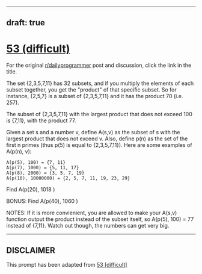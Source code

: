 ---
draft: true
----

# [53 (difficult)](https://www.reddit.com/r/dailyprogrammer/comments/tpxqh/5162012_challenge_53_difficult/)

For the original [r/dailyprogrammer](https://www.reddit.com/r/dailyprogrammer/) post and discussion, click the link in the title.

The set {2,3,5,7,11} has 32 subsets, and if you multiply the elements of each subset together, you get the "product" of that specific subset. So for instance, {2,5,7} is a subset of {2,3,5,7,11} and it has the product 70 (i.e. 2*5*7).

The subset of {2,3,5,7,11} with the largest product that does not exceed 100 is {7,11}, with the product 77.

Given a set s and a number v, define A(s,v) as the subset of s with the largest product that does not exceed v. Also, define p(n) as the set of the first n primes (thus p(5) is equal to {2,3,5,7,11}). Here are some examples of A(p(n), v):


```
A(p(5), 100) = {7, 11}                        
A(p(7), 1000) = {5, 11, 17}                   
A(p(8), 2000) = {3, 5, 7, 19}                 
A(p(10), 10000000) = {2, 5, 7, 11, 19, 23, 29}
```
Find A(p(20), 1018 )

BONUS: Find A(p(40), 1060 )

NOTES: If it is more convienient, you are allowed to make your A(s,v) function output the product instead of the subset itself, so A(p(5), 100) = 77 instead of {7,11}. Watch out though, the numbers can get very big. 


----
## **DISCLAIMER**
This prompt has been adapted from [53 [difficult]](https://www.reddit.com/r/dailyprogrammer/comments/tpxqh/5162012_challenge_53_difficult/
)
